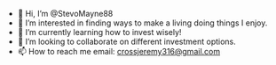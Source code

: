 - 👋 Hi, I’m @StevoMayne88
- 👀 I’m interested in finding ways to make a living doing things I enjoy.
- 🌱 I’m currently learning how to invest wisely!
- 💞️ I’m looking to collaborate on different investment options.
- 📫 How to reach me email: crossjeremy316@gmail.com

<!---
StevoMayne88/StevoMayne88 is a ✨ special ✨ repository because its `README.md` (this file) appears on your GitHub profile.
You can click the Preview link to take a look at your changes.
--->
